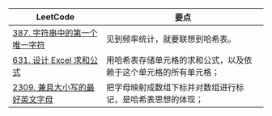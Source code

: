 |LeetCode|要点|
|--------------------------------|--------------------------------|
|[387. 字符串中的第一个唯一字符][github-leetcode-0387]|见到频率统计，就要联想到哈希表。|
|[631. 设计 Excel 求和公式][github-leetcode-0631]|用哈希表存储单元格的求和公式，以及依赖于这个单元格的所有单元格；|
|[2309. 兼具大小写的最好英文字母][github-leetcode-2309]|把字母映射成数组下标并对数组进行标记，是哈希表思想的体现；|





































[github-leetcode-0631]: ../../0631.%20Design%20Excel%20Sum%20Formula/0631_Excel.h
[github-leetcode-0387]: ../../0387.%20First%20Unique%20Character%20in%20a%20String/0387_firstUniqChar.h
[github-leetcode-2309]: ../../2309.%20Greatest%20English%20Letter%20in%20Upper/2309_greatestLetter.h
